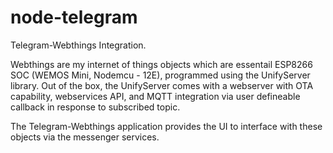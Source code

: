 # node-telegram
Telegram-Webthings Integration.

Webthings are my internet of things objects which are essentail ESP8266 SOC (WEMOS Mini, Nodemcu - 12E),  programmed using the UnifyServer library.  Out of the box, the UnifyServer comes with a webserver with OTA capability, webservices API, and MQTT integration via user defineable callback in response to subscribed topic.

The Telegram-Webthings application provides the UI to interface with these objects via the messenger services.
